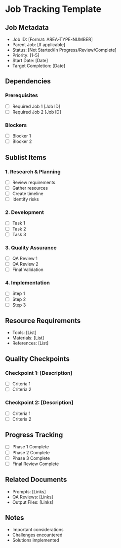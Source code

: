 # Job Tracking Template

## Job Metadata
- Job ID: [Format: AREA-TYPE-NUMBER]
- Parent Job: [If applicable]
- Status: [Not Started/In Progress/Review/Complete]
- Priority: [1-5]
- Start Date: [Date]
- Target Completion: [Date]

## Dependencies
### Prerequisites
- [ ] Required Job 1 [Job ID]
- [ ] Required Job 2 [Job ID]

### Blockers
- [ ] Blocker 1
- [ ] Blocker 2

## Sublist Items
### 1. Research & Planning
- [ ] Review requirements
- [ ] Gather resources
- [ ] Create timeline
- [ ] Identify risks

### 2. Development
- [ ] Task 1
- [ ] Task 2
- [ ] Task 3

### 3. Quality Assurance
- [ ] QA Review 1
- [ ] QA Review 2
- [ ] Final Validation

### 4. Implementation
- [ ] Step 1
- [ ] Step 2
- [ ] Step 3

## Resource Requirements
- Tools: [List]
- Materials: [List]
- References: [List]

## Quality Checkpoints
### Checkpoint 1: [Description]
- [ ] Criteria 1
- [ ] Criteria 2

### Checkpoint 2: [Description]
- [ ] Criteria 1
- [ ] Criteria 2

## Progress Tracking
- [ ] Phase 1 Complete
- [ ] Phase 2 Complete
- [ ] Phase 3 Complete
- [ ] Final Review Complete

## Related Documents
- Prompts: [Links]
- QA Reviews: [Links]
- Output Files: [Links]

## Notes
- Important considerations
- Challenges encountered
- Solutions implemented 
